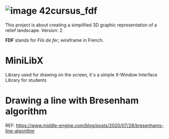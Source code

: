 # ![image](https://user-images.githubusercontent.com/65516841/148004648-ebb7829f-2718-4454-9bf4-b54fe8f704bf.png) 42cursus_fdf
This project is about creating a simplified 3D graphic representation of a relief landscape.
Version: 2

**FDF** stands for *Fils de fer*, wireframe in French.

# MiniLibX
Library used for drawing on the screen, it´s a simple X-Window Interface Library for students

# Drawing a line with Bresenham algorithm
REF: https://www.middle-engine.com/blog/posts/2020/07/28/bresenhams-line-algorithm

